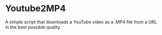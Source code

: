 # Youtube2MP4
A simple script that downloads a YouTube video as a .MP4 file from a URL in the best possible quality.
